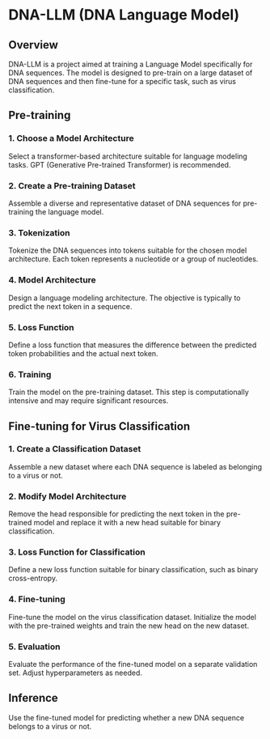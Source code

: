 # DNA-LLM (DNA Language Model)

## Overview

DNA-LLM is a project aimed at training a Language Model specifically for DNA sequences. The model is designed to pre-train on a large dataset of DNA sequences and then fine-tune for a specific task, such as virus classification.

## Pre-training

### 1. Choose a Model Architecture

Select a transformer-based architecture suitable for language modeling tasks. GPT (Generative Pre-trained Transformer) is recommended.

### 2. Create a Pre-training Dataset

Assemble a diverse and representative dataset of DNA sequences for pre-training the language model.

### 3. Tokenization

Tokenize the DNA sequences into tokens suitable for the chosen model architecture. Each token represents a nucleotide or a group of nucleotides.

### 4. Model Architecture

Design a language modeling architecture. The objective is typically to predict the next token in a sequence.

### 5. Loss Function

Define a loss function that measures the difference between the predicted token probabilities and the actual next token.

### 6. Training

Train the model on the pre-training dataset. This step is computationally intensive and may require significant resources.

## Fine-tuning for Virus Classification

### 1. Create a Classification Dataset

Assemble a new dataset where each DNA sequence is labeled as belonging to a virus or not.

### 2. Modify Model Architecture

Remove the head responsible for predicting the next token in the pre-trained model and replace it with a new head suitable for binary classification.

### 3. Loss Function for Classification

Define a new loss function suitable for binary classification, such as binary cross-entropy.

### 4. Fine-tuning

Fine-tune the model on the virus classification dataset. Initialize the model with the pre-trained weights and train the new head on the new dataset.

### 5. Evaluation

Evaluate the performance of the fine-tuned model on a separate validation set. Adjust hyperparameters as needed.

## Inference

Use the fine-tuned model for predicting whether a new DNA sequence belongs to a virus or not.